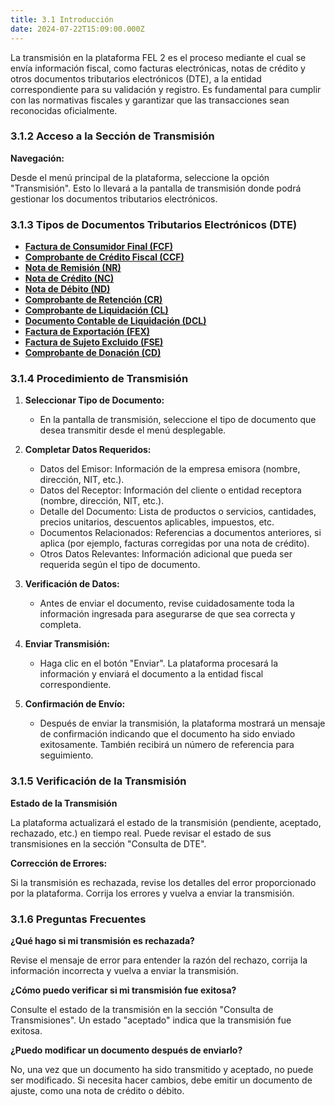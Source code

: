 ```yaml
---
title: 3.1 Introducción
date: 2024-07-22T15:09:00.000Z
---
```

La transmisión en la plataforma FEL 2 es el proceso mediante el cual se envía información fiscal, como facturas electrónicas, notas de crédito y otros documentos tributarios electrónicos (DTE), a la entidad correspondiente para su validación y registro. Es fundamental para cumplir con las normativas fiscales y garantizar que las transacciones sean reconocidas oficialmente.

### 3.1.2 Acceso a la Sección de Transmisión

**Navegación:**

Desde el menú principal de la plataforma, seleccione la opción "Transmisión". Esto lo llevará a la pantalla de transmisión donde podrá gestionar los documentos tributarios electrónicos.

### 3.1.3 Tipos de Documentos Tributarios Electrónicos (DTE)

* **[Factura de Consumidor Final (FCF)](https://fel-man.netlify.app/transmission/3-2-factura-de-consumidor-final-fcf/)**
* **[Comprobante de Crédito Fiscal (CCF)](https://fel-man.netlify.app/transmission/3-3-comprobante-de-cr%C3%A9dito-fiscal-ccf/)**
* **[Nota de Remisión (NR)](https://fel-man.netlify.app/transmission/3-4-nota-de-remisi%C3%B3n-nr/)**
* **[Nota de Crédito (NC)](https://fel-man.netlify.app/transmission/3-5-nota-de-cr%C3%A9dito-nc/)**
* **[Nota de Débito (ND)](https://fel-man.netlify.app/transmission/3-6-nota-de-d%C3%A9bito-nd/)**
* **[Comprobante de Retención (CR)](https://fel-man.netlify.app/transmission/3-7-comprobante-de-retenci%C3%B3n-cr/)**
* **[Comprobante de Liquidación (CL)](https://fel-man.netlify.app/transmission/3-8-comprobante-de-liquidaci%C3%B3n-cl/)**
* **[Documento Contable de Liquidación (DCL)](https://fel-man.netlify.app/transmission/3-9-documento-contable-de-liquidaci%C3%B3n-dcl/)**
* **[Factura de Exportación (FEX)](https://fel-man.netlify.app/transmission/3-10-factura-de-exportaci%C3%B3n-fex/)**
* **[Factura de Sujeto Excluido (FSE)](https://fel-man.netlify.app/transmission/3-11-factura-de-sujeto-excluido-fse/)**
* **[Comprobante de Donación (CD)](https://fel-man.netlify.app/transmission/3-12-comprobante-de-donaci%C3%B3n-cd/)**

### 3.1.4 Procedimiento de Transmisión

1. **Seleccionar Tipo de Documento:** 

   * En la pantalla de transmisión, seleccione el tipo de documento que desea transmitir desde el menú desplegable.
2. **Completar Datos Requeridos:**

   * Datos del Emisor: Información de la empresa emisora (nombre, dirección, NIT, etc.).
   * Datos del Receptor: Información del cliente o entidad receptora (nombre, dirección, NIT, etc.).
   * Detalle del Documento: Lista de productos o servicios, cantidades, precios unitarios, descuentos aplicables, impuestos, etc.
   * Documentos Relacionados: Referencias a documentos anteriores, si aplica (por ejemplo, facturas corregidas por una nota de crédito).
   * Otros Datos Relevantes: Información adicional que pueda ser requerida según el tipo de documento.
3. **Verificación de Datos:**

   * Antes de enviar el documento, revise cuidadosamente toda la información ingresada para asegurarse de que sea correcta y completa.
4. **Enviar Transmisión:**

   * Haga clic en el botón "Enviar". La plataforma procesará la información y enviará el documento a la entidad fiscal correspondiente.
5. **Confirmación de Envío:**

   * Después de enviar la transmisión, la plataforma mostrará un mensaje de confirmación indicando que el documento ha sido enviado exitosamente. También recibirá un número de referencia para seguimiento.

### 3.1.5 Verificación de la Transmisión

**Estado de la Transmisión**

La plataforma actualizará el estado de la transmisión (pendiente, aceptado, rechazado, etc.) en tiempo real.
Puede revisar el estado de sus transmisiones en la sección "Consulta de DTE".

**Corrección de Errores:**

Si la transmisión es rechazada, revise los detalles del error proporcionado por la plataforma.
Corrija los errores y vuelva a enviar la transmisión.

### 3.1.6 Preguntas Frecuentes

**¿Qué hago si mi transmisión es rechazada?**

Revise el mensaje de error para entender la razón del rechazo, corrija la información incorrecta y vuelva a enviar la transmisión.

**¿Cómo puedo verificar si mi transmisión fue exitosa?**

Consulte el estado de la transmisión en la sección "Consulta de Transmisiones". Un estado "aceptado" indica que la transmisión fue exitosa.

**¿Puedo modificar un documento después de enviarlo?**

No, una vez que un documento ha sido transmitido y aceptado, no puede ser modificado. Si necesita hacer cambios, debe emitir un documento de ajuste, como una nota de crédito o débito.
